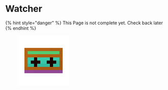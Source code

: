 # Watcher

{% hint style="danger" %}
This Page is not complete yet. Check back later
{% endhint %}

<figure><img src="https://github.com/ItsMePok/PFE/blob/wikiAssets/cassette/cassette_watcher.png?raw=true" alt=""><figcaption></figcaption></figure>
